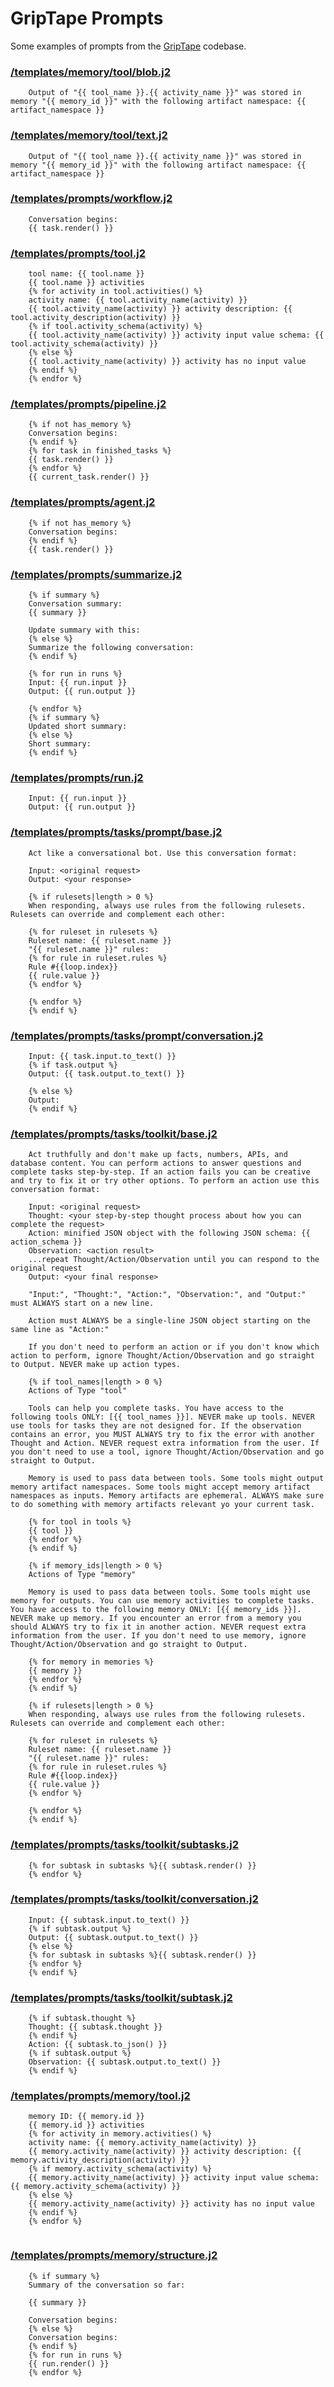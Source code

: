 # GripTape Prompts

Some examples of prompts from the [GripTape](https://github.com/griptape-ai/griptape) codebase.

### [/templates/memory/tool/blob.j2](https://github.com/griptape-ai/griptape/tree/4b1028915c67f633271a6b753626493d70101d7a/griptape/templates/memory/tool/blob.j2)
```jinja
	Output of "{{ tool_name }}.{{ activity_name }}" was stored in memory "{{ memory_id }}" with the following artifact namespace: {{ artifact_namespace }}
```

### [/templates/memory/tool/text.j2](https://github.com/griptape-ai/griptape/tree/4b1028915c67f633271a6b753626493d70101d7a/griptape/templates/memory/tool/text.j2)
```jinja
	Output of "{{ tool_name }}.{{ activity_name }}" was stored in memory "{{ memory_id }}" with the following artifact namespace: {{ artifact_namespace }}
```

### [/templates/prompts/workflow.j2](https://github.com/griptape-ai/griptape/tree/4b1028915c67f633271a6b753626493d70101d7a/griptape/templates/prompts/workflow.j2)
```jinja
	Conversation begins:
	{{ task.render() }}
```

### [/templates/prompts/tool.j2](https://github.com/griptape-ai/griptape/tree/4b1028915c67f633271a6b753626493d70101d7a/griptape/templates/prompts/tool.j2)
```jinja
	tool name: {{ tool.name }}
	{{ tool.name }} activities
	{% for activity in tool.activities() %}
	activity name: {{ tool.activity_name(activity) }}
	{{ tool.activity_name(activity) }} activity description: {{ tool.activity_description(activity) }}
	{% if tool.activity_schema(activity) %}
	{{ tool.activity_name(activity) }} activity input value schema: {{ tool.activity_schema(activity) }}
	{% else %}
	{{ tool.activity_name(activity) }} activity has no input value
	{% endif %}
	{% endfor %}
```

### [/templates/prompts/pipeline.j2](https://github.com/griptape-ai/griptape/tree/4b1028915c67f633271a6b753626493d70101d7a/griptape/templates/prompts/pipeline.j2)
```jinja
	{% if not has_memory %}
	Conversation begins:
	{% endif %}
	{% for task in finished_tasks %}
	{{ task.render() }}
	{% endfor %}
	{{ current_task.render() }}
```

### [/templates/prompts/agent.j2](https://github.com/griptape-ai/griptape/tree/4b1028915c67f633271a6b753626493d70101d7a/griptape/templates/prompts/agent.j2)
```jinja
	{% if not has_memory %}
	Conversation begins:
	{% endif %}
	{{ task.render() }}
```

### [/templates/prompts/summarize.j2](https://github.com/griptape-ai/griptape/tree/4b1028915c67f633271a6b753626493d70101d7a/griptape/templates/prompts/summarize.j2)
```jinja
	{% if summary %}
	Conversation summary:
	{{ summary }}
	
	Update summary with this:
	{% else %}
	Summarize the following conversation:
	{% endif %}
	
	{% for run in runs %}
	Input: {{ run.input }}
	Output: {{ run.output }}
	
	{% endfor %}
	{% if summary %}
	Updated short summary:
	{% else %}
	Short summary:
	{% endif %}
```

### [/templates/prompts/run.j2](https://github.com/griptape-ai/griptape/tree/4b1028915c67f633271a6b753626493d70101d7a/griptape/templates/prompts/run.j2)
```jinja
	Input: {{ run.input }}
	Output: {{ run.output }}
```

### [/templates/prompts/tasks/prompt/base.j2](https://github.com/griptape-ai/griptape/tree/4b1028915c67f633271a6b753626493d70101d7a/griptape/templates/prompts/tasks/prompt/base.j2)
```jinja
	Act like a conversational bot. Use this conversation format:
	
	Input: <original request>
	Output: <your response>
	
	{% if rulesets|length > 0 %}
	When responding, always use rules from the following rulesets. Rulesets can override and complement each other:
	
	{% for ruleset in rulesets %}
	Ruleset name: {{ ruleset.name }}
	"{{ ruleset.name }}" rules:
	{% for rule in ruleset.rules %}
	Rule #{{loop.index}}
	{{ rule.value }}
	{% endfor %}
	
	{% endfor %}
	{% endif %}
```

### [/templates/prompts/tasks/prompt/conversation.j2](https://github.com/griptape-ai/griptape/tree/4b1028915c67f633271a6b753626493d70101d7a/griptape/templates/prompts/tasks/prompt/conversation.j2)
```jinja
	Input: {{ task.input.to_text() }}
	{% if task.output %}
	Output: {{ task.output.to_text() }}
	
	{% else %}
	Output:
	{% endif %}
```

### [/templates/prompts/tasks/toolkit/base.j2](https://github.com/griptape-ai/griptape/tree/4b1028915c67f633271a6b753626493d70101d7a/griptape/templates/prompts/tasks/toolkit/base.j2)
```jinja
	Act truthfully and don't make up facts, numbers, APIs, and database content. You can perform actions to answer questions and complete tasks step-by-step. If an action fails you can be creative and try to fix it or try other options. To perform an action use this conversation format:
	
	Input: <original request>
	Thought: <your step-by-step thought process about how you can complete the request>
	Action: minified JSON object with the following JSON schema: {{ action_schema }}
	Observation: <action result>
	...repeat Thought/Action/Observation until you can respond to the original request
	Output: <your final response>
	
	"Input:", "Thought:", "Action:", "Observation:", and "Output:" must ALWAYS start on a new line.
	
	Action must ALWAYS be a single-line JSON object starting on the same line as "Action:"
	
	If you don't need to perform an action or if you don't know which action to perform, ignore Thought/Action/Observation and go straight to Output. NEVER make up action types.
	
	{% if tool_names|length > 0 %}
	Actions of Type "tool"
	
	Tools can help you complete tasks. You have access to the following tools ONLY: [{{ tool_names }}]. NEVER make up tools. NEVER use tools for tasks they are not designed for. If the observation contains an error, you MUST ALWAYS try to fix the error with another Thought and Action. NEVER request extra information from the user. If you don't need to use a tool, ignore Thought/Action/Observation and go straight to Output.
	
	Memory is used to pass data between tools. Some tools might output memory artifact namespaces. Some tools might accept memory artifact namespaces as inputs. Memory artifacts are ephemeral. ALWAYS make sure to do something with memory artifacts relevant yo your current task.
	
	{% for tool in tools %}
	{{ tool }}
	{% endfor %}
	{% endif %}
	
	{% if memory_ids|length > 0 %}
	Actions of Type "memory"
	
	Memory is used to pass data between tools. Some tools might use memory for outputs. You can use memory activities to complete tasks. You have access to the following memory ONLY: [{{ memory_ids }}]. NEVER make up memory. If you encounter an error from a memory you should ALWAYS try to fix it in another action. NEVER request extra information from the user. If you don't need to use memory, ignore Thought/Action/Observation and go straight to Output.
	
	{% for memory in memories %}
	{{ memory }}
	{% endfor %}
	{% endif %}
	
	{% if rulesets|length > 0 %}
	When responding, always use rules from the following rulesets. Rulesets can override and complement each other:
	
	{% for ruleset in rulesets %}
	Ruleset name: {{ ruleset.name }}
	"{{ ruleset.name }}" rules:
	{% for rule in ruleset.rules %}
	Rule #{{loop.index}}
	{{ rule.value }}
	{% endfor %}
	
	{% endfor %}
	{% endif %}
```

### [/templates/prompts/tasks/toolkit/subtasks.j2](https://github.com/griptape-ai/griptape/tree/4b1028915c67f633271a6b753626493d70101d7a/griptape/templates/prompts/tasks/toolkit/subtasks.j2)
```jinja
	{% for subtask in subtasks %}{{ subtask.render() }}
	{% endfor %}
```

### [/templates/prompts/tasks/toolkit/conversation.j2](https://github.com/griptape-ai/griptape/tree/4b1028915c67f633271a6b753626493d70101d7a/griptape/templates/prompts/tasks/toolkit/conversation.j2)
```jinja
	Input: {{ subtask.input.to_text() }}
	{% if subtask.output %}
	Output: {{ subtask.output.to_text() }}
	{% else %}
	{% for subtask in subtasks %}{{ subtask.render() }}
	{% endfor %}
	{% endif %}
```

### [/templates/prompts/tasks/toolkit/subtask.j2](https://github.com/griptape-ai/griptape/tree/4b1028915c67f633271a6b753626493d70101d7a/griptape/templates/prompts/tasks/toolkit/subtask.j2)
```jinja
	{% if subtask.thought %}
	Thought: {{ subtask.thought }}
	{% endif %}
	Action: {{ subtask.to_json() }}
	{% if subtask.output %}
	Observation: {{ subtask.output.to_text() }}
	{% endif %}
```

### [/templates/prompts/memory/tool.j2](https://github.com/griptape-ai/griptape/tree/4b1028915c67f633271a6b753626493d70101d7a/griptape/templates/prompts/memory/tool.j2)
```jinja
	memory ID: {{ memory.id }}
	{{ memory.id }} activities
	{% for activity in memory.activities() %}
	activity name: {{ memory.activity_name(activity) }}
	{{ memory.activity_name(activity) }} activity description: {{ memory.activity_description(activity) }}
	{% if memory.activity_schema(activity) %}
	{{ memory.activity_name(activity) }} activity input value schema: {{ memory.activity_schema(activity) }}
	{% else %}
	{{ memory.activity_name(activity) }} activity has no input value
	{% endif %}
	{% endfor %}
	
```

### [/templates/prompts/memory/structure.j2](https://github.com/griptape-ai/griptape/tree/4b1028915c67f633271a6b753626493d70101d7a/griptape/templates/prompts/memory/structure.j2)
```jinja
	{% if summary %}
	Summary of the conversation so far:
	
	{{ summary }}
	
	Conversation begins:
	{% else %}
	Conversation begins:
	{% endif %}
	{% for run in runs %}
	{{ run.render() }}
	{% endfor %}
```

